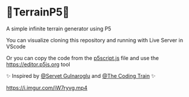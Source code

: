 # 🌵TerrainP5🌵

A simple infinite terrain generator using P5

You can visualize cloning this repository and running with Live Server in VScode

Or you can copy the code from the <a href="https://github.com/selludojunior/TerrainP5/blob/master/p5script.js">p5script.js<a/> file and use the https://editor.p5js.org tool

✨ Inspired by <a href="https://www.youtube.com/c/ServetGulnaroglu">@Servet Gulnaroglu</a> and <a href="https://www.youtube.com/c/TheCodingTrain">@The Coding Train</a> ✨

https://i.imgur.com/iW7ryvg.mp4
